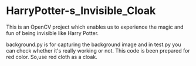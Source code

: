 # HarryPotter-s_Invisible_Cloak
This is an OpenCV project which enables us to experience the magic and fun of being invisible like Harry Potter.


background.py is for capturing the background image and in test.py you can check whether it's really working or not.
This code is been prepared for red color. So,use red cloth as a cloak.
